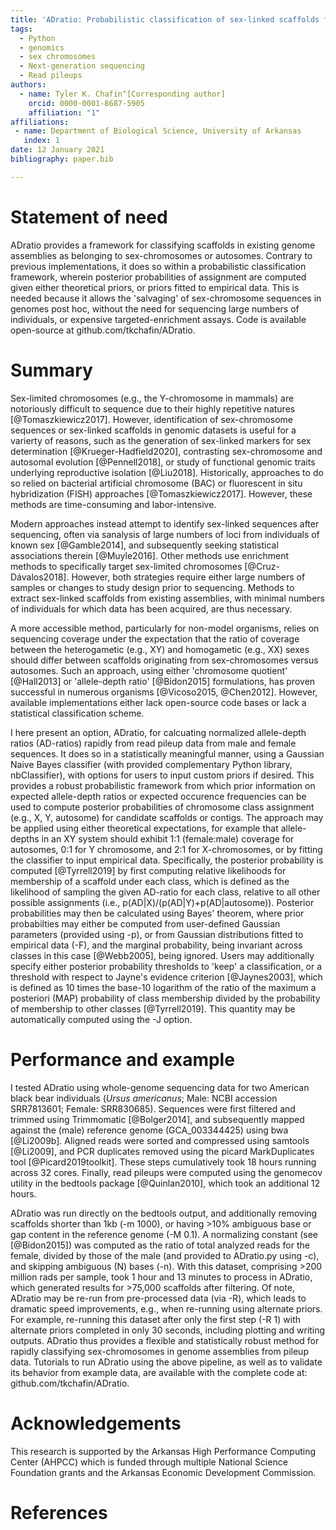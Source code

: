 ```yaml
---
title: 'ADratio: Probabilistic classification of sex-linked scaffolds from pileup data'
tags:
  - Python
  - genomics
  - sex chromosomes
  - Next-generation sequencing
  - Read pileups
authors:
  - name: Tyler K. Chafin^[Corresponding author]
    orcid: 0000-0001-8687-5905
    affiliation: "1" 
affiliations:
 - name: Department of Biological Science, University of Arkansas
   index: 1
date: 12 January 2021
bibliography: paper.bib

---
```




# Statement of need
ADratio provides a framework for classifying scaffolds in existing genome assemblies as belonging to sex-chromosomes or autosomes. Contrary to previous implementations, it does so within a probabilistic classification framework, wherein posterior probabilities of assignment are computed given either theoretical priors, or priors fitted to empirical data. This is needed because it allows the 'salvaging' of sex-chromosome sequences in genomes post hoc, without the need for sequencing large numbers of individuals, or expensive targeted-enrichment assays. Code is available open-source at github.com/tkchafin/ADratio. 


# Summary

Sex-limited chromosomes (e.g., the Y-chromosome in mammals) are notoriously difficult to sequence due to their highly repetitive natures [@Tomaszkiewicz2017]. However, identification of sex-chromosome sequences or sex-linked scaffolds in genomic datasets is useful for a varierty of reasons, such as the generation of sex-linked markers for sex determination [@Krueger-Hadfield2020], contrasting sex-chromosome and autosomal evolution [@Pennell2018], or study of functional genomic traits underlying reproductive isolation [@Liu2018]. Historically, approaches to do so relied on bacterial artificial chromosome (BAC) or fluorescent in situ hybridization (FISH) approaches [@Tomaszkiewicz2017]. However, these methods are time-consuming and labor-intensive. 

Modern approaches instead attempt to identify sex-linked sequences after sequencing, often via sanalysis of large numbers of loci from individuals of known sex [@Gamble2014], and subsequently seeking statistical associations therein [@Muyle2016]. Other methods use enrichment methods to specifically target sex-limited chromosomes [@Cruz-Dávalos2018]. However, both strategies require either large numbers of samples or changes to study design prior to sequencing. Methods to extract sex-linked scaffolds from existing assemblies, with minimal numbers of individuals for which data has been acquired, are thus necessary.

A more accessible method, particularly for non-model organisms, relies on sequencing coverage under the expectation that the ratio of coverage between the heterogametic (e.g., XY) and homogametic (e.g., XX) sexes should differ between scaffolds originating from sex-chromosomes versus autosomes. Such an approach, using either 'chromosome quotient' [@Hall2013] or 'allele-depth ratio' [@Bidon2015] formulations, has proven successful in numerous organisms [@Vicoso2015, @Chen2012]. However, available implementations either lack open-source code bases or lack a statistical classification scheme. 

I here present an option, ADratio, for calcuating normalized allele-depth ratios (AD-ratios) rapidly from read pileup data from male and female sequences. It does so in a statistically meaningful manner, using a Gaussian Naive Bayes classifier (with provided complementary Python library, nbClassifier), with options for users to input custom priors if desired. This provides a robust probabilistic framework from which prior information on expected allele-depth ratios or expected occurence frequencies can be used to compute posterior probabilities of chromosome class assignment (e.g., X, Y, autosome) for candidate scaffolds or contigs. The approach may be applied using either theoretical expectations, for example that allele-depths in an XY system should exhibit 1:1 (female:male) coverage for autosomes, 0:1 for Y chromosome, and 2:1 for X-chromosomes, or by fitting the classifier to input empirical data. Specifically, the posterior probability is computed [@Tyrrell2019] by first computing relative likelihoods for membership of a scaffold under each class, which is defined as the likelihood of sampling the given AD-ratio for each class, relative to all other possible assignments (i.e., p(AD|X)/(p(AD|Y)+p(AD|autosome)). Posterior probabilities may then be calculated using Bayes' theorem, where prior probabilties may either be computed from user-defined Gaussian parameters (provided using -p), or from Gaussian distributions fitted to empirical data (-F), and the marginal probability, being invariant across classes in this case [@Webb2005], being ignored. Users may additionally specify either posterior probability thresholds to 'keep' a classification, or a threshold with respect to Jayne's evidence criterion [@Jaynes2003], which is defined as 10 times the base-10 logarithm of the ratio of the maximum a posteriori (MAP) probability of class membership divided by the probability of membership to other classes [@Tyrrell2019]. This quantity may be automatically computed using the -J option.

# Performance and example
I tested ADratio using whole-genome sequencing data for two American black bear individuals (<i>Ursus americanus</i>; Male: NCBI accession SRR7813601; Female: SRR830685). Sequences were first filtered and trimmed using Trimmomatic [@Bolger2014], and subsequently mapped against the (male) reference genome (GCA_003344425) using bwa [@Li2009b]. Aligned reads were sorted and compressed using samtools [@Li2009], and PCR duplicates removed using the picard MarkDuplicates tool [@Picard2019toolkit]. These steps cumulatively took 18 hours running across 32 cores. Finally, read pileups were computed using the genomecov utility in the bedtools package [@Quinlan2010], which took an additional 12 hours.

ADratio was run directly on the bedtools output, and additionally removing scaffolds shorter than 1kb (-m 1000), or having >10% ambiguous base or gap content in the reference genome (-M 0.1). A normalizing constant (see [@Bidon2015]) was computed as the ratio of total analyzed reads for the female, divided by those of the male (and provided to ADratio.py using -c), and skipping ambiguous (N) bases (-n). With this dataset, comprising >200 million rads per sample, took 1 hour and 13 minutes to process in ADratio, which generated results for >75,000 scaffolds after filtering. Of note, ADratio may be re-run from pre-processed data (via -R), which leads to dramatic speed improvements, e.g., when re-running using alternate priors. For example, re-running this dataset after only the first step (-R 1) with alternate priors completed in only 30 seconds, including plotting and writing outputs. ADratio thus provides a flexible and statistically robust method for rapidly classifying sex-chromosomes in genome assemblies from pileup data. Tutorials to run ADratio using the above pipeline, as well as to validate its behavior from example data, are available with the complete code at: github.com/tkchafin/ADratio. 


# Acknowledgements

This research is supported by the Arkansas High Performance Computing Center (AHPCC) which is funded through multiple National Science Foundation grants and the Arkansas Economic Development Commission.

# References
